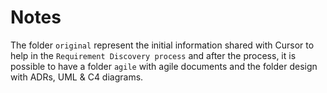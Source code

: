 # Notes

The folder `original` represent the initial information shared with Cursor to help in the `Requirement Discovery process` and after the process, it is possible to have a folder `agile` with agile documents and the folder design with ADRs, UML & C4 diagrams.